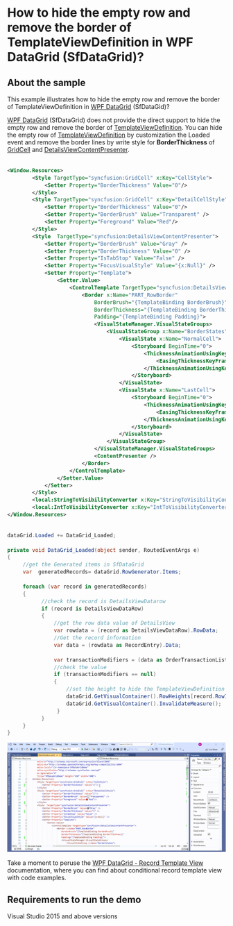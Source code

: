 # How to hide the empty row and remove the border of TemplateViewDefinition in WPF DataGrid (SfDataGrid)?

## About the sample
This example illustrates how to hide the empty row and remove the border of TemplateViewDefinition in [WPF DataGrid](https://www.syncfusion.com/wpf-controls/datagrid) (SfDataGid)? 

[WPF DataGrid](https://www.syncfusion.com/wpf-controls/datagrid) (SfDataGrid) does not provide the direct support to hide the empty row and remove the border of [TemplateViewDefinition](https://help.syncfusion.com/cr/wpf/Syncfusion.UI.Xaml.Grid.TemplateViewDefinition.html). You can hide the empty row of [TemplateViewDefinition](https://help.syncfusion.com/cr/wpf/Syncfusion.UI.Xaml.Grid.TemplateViewDefinition.html) by customization the Loaded event and remove the border lines by write style for **BorderThickness** of [GridCell](https://help.syncfusion.com/cr/wpf/Syncfusion.UI.Xaml.Grid.GridCell.html) and [DetailsViewContentPresenter](https://help.syncfusion.com/cr/wpf/Syncfusion.UI.Xaml.Grid.DetailsViewContentPresenter.html). 

```XML

<Window.Resources>
        <Style TargetType="syncfusion:GridCell" x:Key="CellStyle">
            <Setter Property="BorderThickness" Value="0"/>
        </Style>
        <Style TargetType="syncfusion:GridCell" x:Key="DetailCellStyle">
            <Setter Property="BorderThickness" Value="0"/>
            <Setter Property="BorderBrush" Value="Transparent" />
            <Setter Property="Foreground" Value="Red"/>
        </Style>
        <Style  TargetType="syncfusion:DetailsViewContentPresenter">
            <Setter Property="BorderBrush" Value="Gray" />
            <Setter Property="BorderThickness" Value="0" />
            <Setter Property="IsTabStop" Value="False" />
            <Setter Property="FocusVisualStyle" Value="{x:Null}" />
            <Setter Property="Template">
                <Setter.Value>
                    <ControlTemplate TargetType="syncfusion:DetailsViewContentPresenter">
                        <Border x:Name="PART_RowBorder"
                            BorderBrush="{TemplateBinding BorderBrush}"
                            BorderThickness="{TemplateBinding BorderThickness}"
                            Padding="{TemplateBinding Padding}">
                            <VisualStateManager.VisualStateGroups>
                                <VisualStateGroup x:Name="BorderStates">
                                    <VisualState x:Name="NormalCell">
                                        <Storyboard BeginTime="0">
                                            <ThicknessAnimationUsingKeyFrames Storyboard.TargetName="PART_RowBorder" Storyboard.TargetProperty="(Border.BorderThickness)">
                                                <EasingThicknessKeyFrame KeyTime="0" Value="0,0,1,0" />
                                            </ThicknessAnimationUsingKeyFrames>
                                        </Storyboard>
                                    </VisualState>
                                    <VisualState x:Name="LastCell">
                                        <Storyboard BeginTime="0">
                                            <ThicknessAnimationUsingKeyFrames Storyboard.TargetName="PART_RowBorder" Storyboard.TargetProperty="(Border.BorderThickness)">
                                                <EasingThicknessKeyFrame KeyTime="0" Value="0,0,1,1" />
                                            </ThicknessAnimationUsingKeyFrames>
                                        </Storyboard>
                                    </VisualState>
                                </VisualStateGroup>
                            </VisualStateManager.VisualStateGroups>
                            <ContentPresenter />
                        </Border>
                    </ControlTemplate>
                </Setter.Value>
            </Setter>
        </Style>
        <local:StringToVisibilityConverter x:Key="StringToVisibilityConverter"/>
        <local:IntToVisibilityConverter x:Key="IntToVisibilityConverter"/>
</Window.Resources>

```

```C#

dataGrid.Loaded += DataGrid_Loaded;

private void DataGrid_Loaded(object sender, RoutedEventArgs e)
{
     //get the Generated items in SfDataGrid
     var  generatedRecords= dataGrid.RowGenerator.Items;

     foreach (var record in generatedRecords)
     {
           //check the record is DetailsViewDatarow
           if (record is DetailsViewDataRow)
           {
               //get the row data value of DetailsView
               var rowdata = (record as DetailsViewDataRow).RowData;
               //Get the record information 
               var data = (rowdata as RecordEntry).Data;

               var transactionModifiers = (data as OrderTransactionList).OrderTransaction.TransactionModifiers;
               //check the value
               if (transactionModifiers == null)
               {
                   //set the height to hide the TemplateViewDefinition
                   dataGrid.GetVisualContainer().RowHeights[record.RowIndex] = 0;
                   dataGrid.GetVisualContainer().InvalidateMeasure();
                }
           }
     }
}

```

![Shows hide the empty row and remove the border of TemplateViewDefinition in SfDataGrid](HideEmptyRow.gif)

Take a moment to peruse the [WPF DataGrid - Record Template View](https://help.syncfusion.com/wpf/datagrid/record-template-view) documentation, where you can find about conditional record template view with code examples.

## Requirements to run the demo
Visual Studio 2015 and above versions
